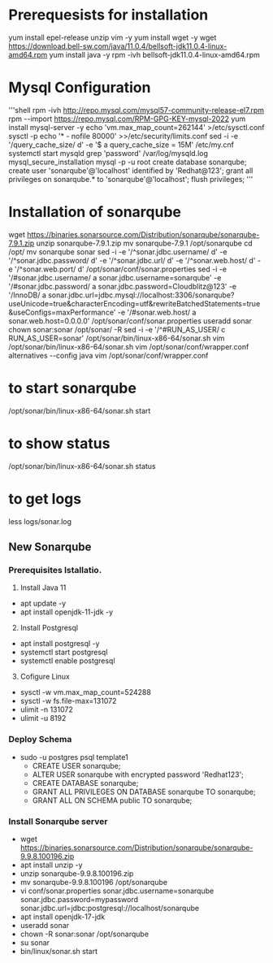 # Prerequesists for installation
yum install epel-release unzip vim -y
yum install wget -y
wget https://download.bell-sw.com/java/11.0.4/bellsoft-jdk11.0.4-linux-amd64.rpm
yum install  java -y
rpm -ivh bellsoft-jdk11.0.4-linux-amd64.rpm

# Mysql Configuration

'''shell
rpm -ivh http://repo.mysql.com/mysql57-community-release-el7.rpm
rpm --import https://repo.mysql.com/RPM-GPG-KEY-mysql-2022
yum install mysql-server -y
echo 'vm.max_map_count=262144' >/etc/sysctl.conf
sysctl -p
echo '* - nofile 80000' >>/etc/security/limits.conf
sed -i -e '/query_cache_size/ d' -e '$ a query_cache_size = 15M' /etc/my.cnf
systemctl start mysqld
grep 'password' /var/log/mysqld.log
mysql_secure_installation
mysql -p -u root
create database sonarqube;
create user 'sonarqube'@'localhost' identified by 'Redhat@123';
grant all privileges on sonarqube.* to 'sonarqube'@'localhost';
flush privileges;
'''

# Installation of sonarqube
wget https://binaries.sonarsource.com/Distribution/sonarqube/sonarqube-7.9.1.zip
unzip sonarqube-7.9.1.zip
mv sonarqube-7.9.1 /opt/sonarqube
cd /opt/
mv sonarqube sonar
sed -i -e '/^sonar.jdbc.username/ d' -e '/^sonar.jdbc.password/ d' -e '/^sonar.jdbc.url/ d' -e '/^sonar.web.host/ d' -e '/^sonar.web.port/ d' /opt/sonar/conf/sonar.properties
sed -i -e '/#sonar.jdbc.username/ a sonar.jdbc.username=sonarqube' -e '/#sonar.jdbc.password/ a sonar.jdbc.password=Cloudblitz@123' -e '/InnoDB/ a sonar.jdbc.url=jdbc.mysql://localhost:3306/sonarqube?useUnicode=true&characterEncoding=utf&rewriteBatchedStatements=true&useConfigs=maxPerformance' -e '/#sonar.web.host/ a sonar.web.host=0.0.0.0' /opt/sonar/conf/sonar.properties
useradd sonar
chown sonar:sonar /opt/sonar/ -R
sed -i -e '/^#RUN_AS_USER/ c RUN_AS_USER=sonar' /opt/sonar/bin/linux-x86-64/sonar.sh
vim /opt/sonar/bin/linux-x86-64/sonar.sh
vim /opt/sonar/conf/wrapper.conf
alternatives --config java
vim /opt/sonar/conf/wrapper.conf

# to start sonarqube
/opt/sonar/bin/linux-x86-64/sonar.sh start

# to show status
/opt/sonar/bin/linux-x86-64/sonar.sh status

# to get logs
less logs/sonar.log



## New Sonarqube

### Prerequisites Istallatio.
1. Install Java 11
- apt update -y
- apt install openjdk-11-jdk -y

2. Install Postgresql
- apt install postgresql -y
- systemctl start postgresql
- systemctl enable postgresql

3. Cofigure Linux
- sysctl -w vm.max_map_count=524288
- sysctl -w fs.file-max=131072
- ulimit -n 131072
- ulimit -u 8192

### Deploy Schema
- sudo -u postgres psql template1
    * CREATE USER sonarqube;
    * ALTER USER sonarqube with encrypted password 'Redhat123';
    * CREATE DATABASE sonarqube;
    * GRANT ALL PRIVILEGES ON DATABASE sonarqube TO sonarqube;
    * GRANT ALL ON SCHEMA public TO sonarqube;

### Install Sonarqube server
- wget https://binaries.sonarsource.com/Distribution/sonarqube/sonarqube-9.9.8.100196.zip
- apt install unzip -y
- unzip sonarqube-9.9.8.100196.zip
- mv sonarqube-9.9.8.100196 /opt/sonarqube
- vi conf/sonar.properties
    sonar.jdbc.username=sonarqube
    sonar.jdbc.password=mypassword
    sonar.jdbc.url=jdbc:postgresql://localhost/sonarqube
- apt install openjdk-17-jdk
- useradd sonar
- chown -R sonar:sonar /opt/sonarqube
- su sonar
- bin/linux/sonar.sh start

